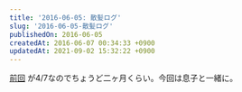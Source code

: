 ```yaml
---
title: '2016-06-05: 散髪ログ'
slug: '2016-06-05-散髪ログ'
publishedOn: 2016-06-05
createdAt: 2016-06-07 00:34:33 +0900
updatedAt: 2021-09-02 15:32:22 +0900
---
```

[前回](/2016/04/07/haricut.html) が4/7なのでちょうど二ヶ月くらい。今回は息子と一緒に。
